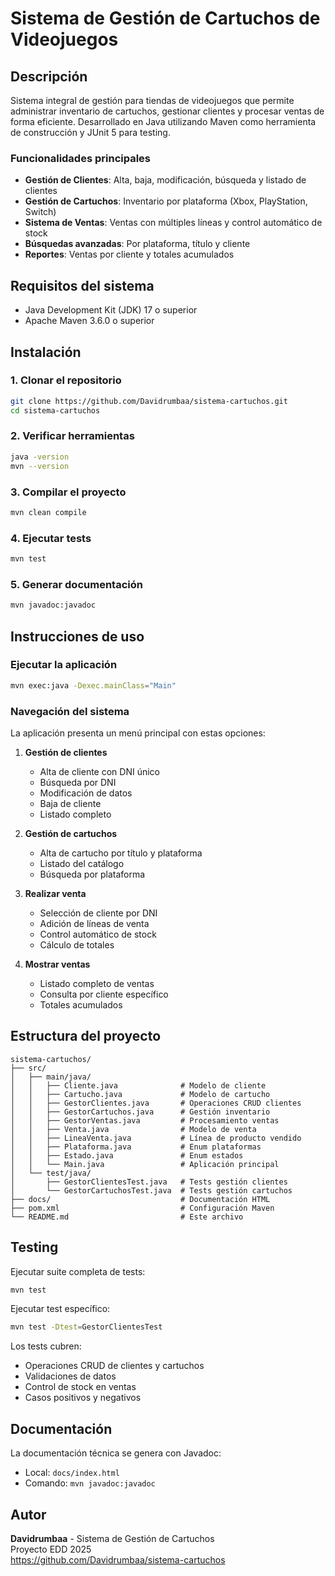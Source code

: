 # Sistema de Gestión de Cartuchos de Videojuegos

## Descripción

Sistema integral de gestión para tiendas de videojuegos que permite administrar inventario de cartuchos, gestionar clientes y procesar ventas de forma eficiente. Desarrollado en Java utilizando Maven como herramienta de construcción y JUnit 5 para testing.

### Funcionalidades principales

- **Gestión de Clientes**: Alta, baja, modificación, búsqueda y listado de clientes
- **Gestión de Cartuchos**: Inventario por plataforma (Xbox, PlayStation, Switch)
- **Sistema de Ventas**: Ventas con múltiples líneas y control automático de stock
- **Búsquedas avanzadas**: Por plataforma, título y cliente
- **Reportes**: Ventas por cliente y totales acumulados

## Requisitos del sistema

- Java Development Kit (JDK) 17 o superior
- Apache Maven 3.6.0 o superior

## Instalación

### 1. Clonar el repositorio
```bash
git clone https://github.com/Davidrumbaa/sistema-cartuchos.git
cd sistema-cartuchos
```

### 2. Verificar herramientas
```bash
java -version
mvn --version
```

### 3. Compilar el proyecto
```bash
mvn clean compile
```

### 4. Ejecutar tests
```bash
mvn test
```

### 5. Generar documentación
```bash
mvn javadoc:javadoc
```

## Instrucciones de uso

### Ejecutar la aplicación
```bash
mvn exec:java -Dexec.mainClass="Main"
```

### Navegación del sistema

La aplicación presenta un menú principal con estas opciones:

1. **Gestión de clientes**
    - Alta de cliente con DNI único
    - Búsqueda por DNI
    - Modificación de datos
    - Baja de cliente
    - Listado completo

2. **Gestión de cartuchos**
    - Alta de cartucho por título y plataforma
    - Listado del catálogo
    - Búsqueda por plataforma

3. **Realizar venta**
    - Selección de cliente por DNI
    - Adición de líneas de venta
    - Control automático de stock
    - Cálculo de totales

4. **Mostrar ventas**
    - Listado completo de ventas
    - Consulta por cliente específico
    - Totales acumulados

## Estructura del proyecto

```
sistema-cartuchos/
├── src/
│   ├── main/java/
│   │   ├── Cliente.java              # Modelo de cliente
│   │   ├── Cartucho.java             # Modelo de cartucho
│   │   ├── GestorClientes.java       # Operaciones CRUD clientes
│   │   ├── GestorCartuchos.java      # Gestión inventario
│   │   ├── GestorVentas.java         # Procesamiento ventas
│   │   ├── Venta.java                # Modelo de venta
│   │   ├── LineaVenta.java           # Línea de producto vendido
│   │   ├── Plataforma.java           # Enum plataformas
│   │   ├── Estado.java               # Enum estados
│   │   └── Main.java                 # Aplicación principal
│   └── test/java/
│       ├── GestorClientesTest.java   # Tests gestión clientes
│       └── GestorCartuchosTest.java  # Tests gestión cartuchos
├── docs/                             # Documentación HTML
├── pom.xml                           # Configuración Maven
└── README.md                         # Este archivo
```

## Testing

Ejecutar suite completa de tests:
```bash
mvn test
```

Ejecutar test específico:
```bash
mvn test -Dtest=GestorClientesTest
```

Los tests cubren:
- Operaciones CRUD de clientes y cartuchos
- Validaciones de datos
- Control de stock en ventas
- Casos positivos y negativos

## Documentación

La documentación técnica se genera con Javadoc:
- Local: `docs/index.html`
- Comando: `mvn javadoc:javadoc`

## Autor

**Davidrumbaa** - Sistema de Gestión de Cartuchos  
Proyecto EDD 2025  
https://github.com/Davidrumbaa/sistema-cartuchos